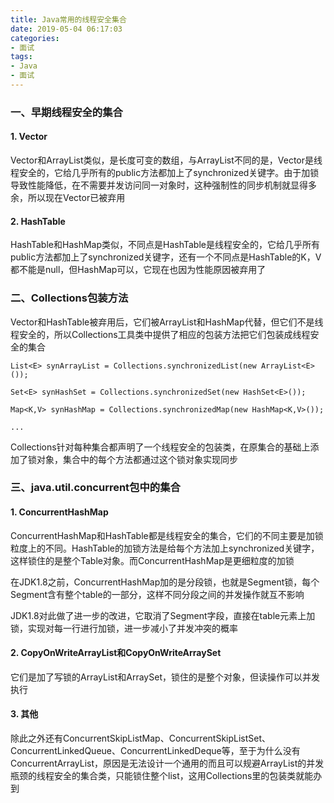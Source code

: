 ```yaml
---
title: Java常用的线程安全集合
date: 2019-05-04 06:17:03
categories: 
- 面试
tags:
- Java
- 面试
---
```



### 一、早期线程安全的集合

#### 1. Vector

Vector和ArrayList类似，是长度可变的数组，与ArrayList不同的是，Vector是线程安全的，它给几乎所有的public方法都加上了synchronized关键字。由于加锁导致性能降低，在不需要并发访问同一对象时，这种强制性的同步机制就显得多余，所以现在Vector已被弃用

#### 2. HashTable

HashTable和HashMap类似，不同点是HashTable是线程安全的，它给几乎所有public方法都加上了synchronized关键字，还有一个不同点是HashTable的K，V都不能是null，但HashMap可以，它现在也因为性能原因被弃用了

### 二、Collections包装方法

Vector和HashTable被弃用后，它们被ArrayList和HashMap代替，但它们不是线程安全的，所以Collections工具类中提供了相应的包装方法把它们包装成线程安全的集合
```
List<E> synArrayList = Collections.synchronizedList(new ArrayList<E>());

Set<E> synHashSet = Collections.synchronizedSet(new HashSet<E>());

Map<K,V> synHashMap = Collections.synchronizedMap(new HashMap<K,V>());

...
```
Collections针对每种集合都声明了一个线程安全的包装类，在原集合的基础上添加了锁对象，集合中的每个方法都通过这个锁对象实现同步

### 三、java.util.concurrent包中的集合

#### 1. ConcurrentHashMap

ConcurrentHashMap和HashTable都是线程安全的集合，它们的不同主要是加锁粒度上的不同。HashTable的加锁方法是给每个方法加上synchronized关键字，这样锁住的是整个Table对象。而ConcurrentHashMap是更细粒度的加锁

在JDK1.8之前，ConcurrentHashMap加的是分段锁，也就是Segment锁，每个Segment含有整个table的一部分，这样不同分段之间的并发操作就互不影响

JDK1.8对此做了进一步的改进，它取消了Segment字段，直接在table元素上加锁，实现对每一行进行加锁，进一步减小了并发冲突的概率

#### 2. CopyOnWriteArrayList和CopyOnWriteArraySet

它们是加了写锁的ArrayList和ArraySet，锁住的是整个对象，但读操作可以并发执行

#### 3. 其他

除此之外还有ConcurrentSkipListMap、ConcurrentSkipListSet、ConcurrentLinkedQueue、ConcurrentLinkedDeque等，至于为什么没有ConcurrentArrayList，原因是无法设计一个通用的而且可以规避ArrayList的并发瓶颈的线程安全的集合类，只能锁住整个list，这用Collections里的包装类就能办到
